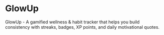 # GlowUp
GlowUp - A gamified wellness &amp; habit tracker that helps you build consistency with streaks, badges, XP points, and daily motivational quotes.
